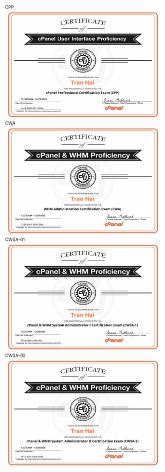 CPP
![alt](https://github.com/Kun2003/Vietnix/blob/main/Cert%20Cpanel%20%26%20WHM/certification-cPanel-Professional-Certification-Exam-CPP-neiji4252%40gmail.com.jpg)
CWA
![alt](https://github.com/Kun2003/Vietnix/blob/main/Cert%20Cpanel%20%26%20WHM/certification-WHM-Administration-Certification-Exam-CWA-neiji4252%40gmail.com.jpg)
CWSA-01
![alt](https://github.com/Kun2003/Vietnix/blob/main/Cert%20Cpanel%20%26%20WHM/certification-cPanel-%26-WHM-System-Administrator-I-Certification-Exam-CWSA-1-neiji4252%40gmail.com.jpg)
CWSA-02
![alt](https://github.com/Kun2003/Vietnix/blob/main/Cert%20Cpanel%20%26%20WHM/certification-cPanel-%26-WHM-System-Administrator-II-Certification-Exam-CWSA-2-neiji4252%40gmail.com.jpg)



